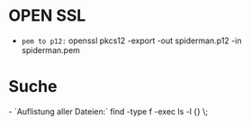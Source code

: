 <h1>OPEN SSL</h1>

- `pem to p12:` openssl pkcs12 -export -out spiderman.p12 -in spiderman.pem

<h1>Suche</h1>
- `Auflistung aller Dateien:` find <PATH> -type f -exec ls -l {} \;
